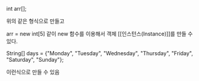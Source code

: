 
int arr[]; 

위의 같은 형식으로 만들고

arr = new int[5] 같이 new 함수를 이용해서 객체 [[인스턴스(Instance)]]를 만들 수 있다.


String[] days = {"Monday", "Tuesday", "Wednesday", "Thursday", "Friday", "Saturday", "Sunday"}; 

이런식으로 만들 수 있음